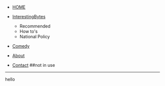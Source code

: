 <!-- docs/_sidebar.md -->


* [HOME](home.md)

* [InterestingBytes](InterestingBytes/InterestingBytes.md)
    - Recommended
    - How to's
    - National Policy
* [Comedy](comedy/comedy.md)

* [About](about.md)

* [Contact](contact.md) ##not in use

---
hello
